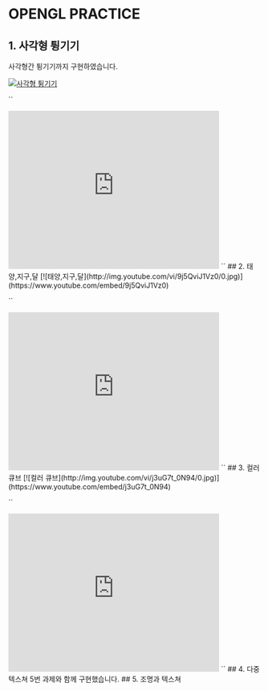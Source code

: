 # OPENGL PRACTICE

## 1. 사각형 튕기기
  사각형간 튕기기까지 구현하였습니다.

  [![사각형 튕기기](http://img.youtube.com/vi/yi_ph280bk0/0.jpg)](https://www.youtube.com/embed/yi_ph280bk0)

  ``
  <iframe width="420" height="315" src="https://www.youtube.com/embed/yi_ph280bk0" frameborder="0" allowfullscreen></iframe>
  ``
## 2. 태양,지구,달
[![태양,지구,달](http://img.youtube.com/vi/9j5QviJ1Vz0/0.jpg)](https://www.youtube.com/embed/9j5QviJ1Vz0)

``
<iframe width="420" height="315" src="https://www.youtube.com/embed/9j5QviJ1Vz0" frameborder="0" allowfullscreen></iframe>
``
## 3. 컬러 큐브
[![컬러 큐브](http://img.youtube.com/vi/j3uG7t_0N94/0.jpg)](https://www.youtube.com/embed/j3uG7t_0N94)

``
<iframe width="420" height="315" src="https://www.youtube.com/embed/j3uG7t_0N94" frameborder="0" allowfullscreen></iframe>
``
## 4. 다중 텍스쳐
  5번 과제와 함께 구현했습니다.
## 5. 조명과 텍스쳐
